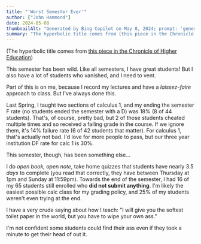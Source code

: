 ```yaml
---
title: "'Worst Semester Ever'"
author: ["John Hammond"]
date: 2024-05-08
thumbnailAlt: "Generated by Bing Copilot on May 8, 2024; prompt: 'generate an image of students not paying attention in a college classroom'"
summary: "The hyperbolic title comes from [this piece in the Chronicle of Higher Education](https://www.chronicle.com/article/admin-101-how-to-help-professors-in-their-worst-semester-ever)."
---
```


(The hyperbolic title comes from [this piece in the Chronicle of Higher Education](https://www.chronicle.com/article/admin-101-how-to-help-professors-in-their-worst-semester-ever))

This semester has been wild.  Like all semesters, I have great students! But I also have a lot of students who vanished, and I need to vent.

Part of this is on me, because I record my lectures and have a *laissez-faire* approach to class. But I've always done this.

Last Spring, I taught two sections of calculus 1, and my ending the semester F rate (no students ended the semester with a D) was 18% (8 of 44 students).  That's, of course, pretty bad, but 2 of those students cheated multiple times and so received a failing grade in the course. If we ignore them,  it's 14% failure rate (6 of 42 students that matter). For calculus 1, that's actually not bad.  I'd love for more people to pass, but our three year institution DF rate for calc 1 is 30%.

This semester, though, has been something else...

I do *open book, open note*, take home quizzes that students have nearly 3.5 *days* to complete (you read that correctly, they have between  Thursday at 1pm and Sunday at 11:59pm). Towards the end of the semester, I had 16 of my 65 students still enrolled who **did not submit anything**.  I'm likely the easiest possible calc class for my grading policy, and 25% of my students weren't even trying at the end.

I have a very crude saying about how I teach: "I will give you the softest toilet paper in the world, but you have to wipe your own ass."

I'm not confident some students could find their ass even if they took a minute to get their head of out it. 


